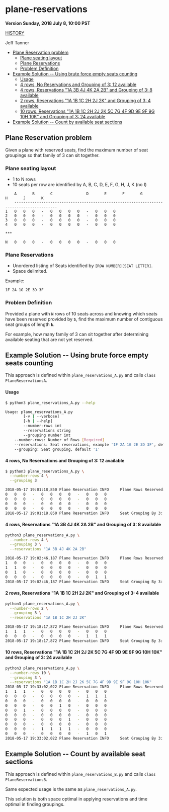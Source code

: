 # plane-reservations
**Version Sunday, 2018 July 8, 10:00 PST**

[HISTORY](./HISTORY.md)

Jeff Tanner

- [Plane Reservation problem](#plane-reservation-problem)
  * [Plane seating layout](#plane-seating-layout)
  * [Plane Reservations](#plane-reservations)
  * [Problem Definition](#problem-definition)
- [Example Solution -- Using brute force empty seats counting](#example-solution----using-brute-force-empty-seats-counting)
    + [Usage](#usage)
    + [4 rows, No Reservations and Grouping of 3: 12 available](#4-rows--no-reservations-and-grouping-of-3--12-available)
    + [4 rows, Reservations "1A 3B 4J 4K 2A 2B" and Grouping of 3: 8 available](#4-rows--reservations--1a-3b-4j-4k-2a-2b--and-grouping-of-3--8-available)
    + [2 rows, Reservations "1A 1B 1C 2H 2J 2K" and Grouping of 3: 4 available](#2-rows--reservations--1a-1b-1c-2h-2j-2k--and-grouping-of-3--4-available)
    + [10 rows, Reservations "1A 1B 1C 2H 2J 2K 5C 7G 4F 9D 9E 9F 9G 10H 10K" and Grouping of 3: 24 available](#10-rows--reservations--1a-1b-1c-2h-2j-2k-5c-7g-4f-9d-9e-9f-9g-10h-10k--and-grouping-of-3--24-available)
- [Example Solution -- Count by available seat sections](#example-solution----count-by-available-seat-sections)


## Plane Reservation problem

Given a plane with reserved seats, find the maximum number of seat groupings so that family of 3 can sit together.

### Plane seating layout

+ 1 to N rows
+ 10 seats per row are identified by A, B, C, D, E, F, G, H, J, K (no I)

```
	A       B       C               D       E       F       G               H       J       K
	-----------------------------------------------------------------------------------------
1	0	0	0	-	0	0	0	0	-	0	0	0
2	0	0	0	-	0	0	0	0	-	0	0	0
3	0	0	0	-	0	0	0	0	-	0	0	0
4	0	0	0	-	0	0	0	0	-	0	0	0

***

N	0	0	0	-	0	0	0	0	-	0	0	0
```

### Plane Reservations

+ Unordered listing of Seats identified by ```[ROW NUMBER][SEAT LETTER]```.
+ Space delimited.

Example:
```
1F 2A 1G 2E 3D 3F
```

### Problem Definition

Provided a plane with **`N`** rows of 10 seats across and knowing which seats have been reserved provided by **`S`**,
find the maximum number of contiguous seat groups of length **`k`**.

For example, how many family of 3 can sit together after determining available seating that are not yet reserved.

## Example Solution -- Using brute force empty seats counting

This approach is defined within ```plane_reservations_A.py``` and calls ```class PlaneReservationsA```.

#### Usage

```bash
$ python3 plane_reservations_A.py --help

Usage: plane_reservations_A.py
        [-v | --verbose]
        [-h | --help]
        --number-rows int
        --reservations string
        --grouping number int
    --number-rows: Number of Rows [Required]
    --reservations: Seat reservations, example '1F 2A 1G 2E 3D 3F', default ''
    --grouping: Seat grouping, default '1'
```

#### 4 rows, No Reservations and Grouping of 3: 12 available
```bash
$ python3 plane_reservations_A.py \
  --number-rows 4 \
  --grouping 3

2018-05-17 19:01:18,850 Plane Reservation INFO     Plane Rows Reserved:
0	0	0	-	0	0	0	0	-	0	0	0
0	0	0	-	0	0	0	0	-	0	0	0
0	0	0	-	0	0	0	0	-	0	0	0
0	0	0	-	0	0	0	0	-	0	0	0
2018-05-17 19:01:18,850 Plane Reservation INFO     Seat Grouping By 3: Max Number = 12
```

#### 4 rows, Reservations "1A 3B 4J 4K 2A 2B" and Grouping of 3: 8 available
```bash
python3 plane_reservations_A.py \
  --number-rows 4 \
  --grouping 3 \
  --reservations "1A 3B 4J 4K 2A 2B"

2018-05-17 19:02:46,187 Plane Reservation INFO     Plane Rows Reserved:
1	0	0	-	0	0	0	0	-	0	0	0
1	1	0	-	0	0	0	0	-	0	0	0
0	1	0	-	0	0	0	0	-	0	0	0
0	0	0	-	0	0	0	0	-	0	1	1
2018-05-17 19:02:46,187 Plane Reservation INFO     Seat Grouping By 3: Max Number = 8
```

#### 2 rows, Reservations "1A 1B 1C 2H 2J 2K" and Grouping of 3: 4 available
```bash
python3 plane_reservations_A.py \
  --number-rows 2 \
  --grouping 3 \
  --reservations "1A 1B 1C 2H 2J 2K"

2018-05-17 19:18:17,872 Plane Reservation INFO     Plane Rows Reserved:
1	1	1	-	0	0	0	0	-	0	0	0
0	0	0	-	0	0	0	0	-	1	1	1
2018-05-17 19:18:17,872 Plane Reservation INFO     Seat Grouping By 3: Max Number = 4
```

#### 10 rows, Reservations "1A 1B 1C 2H 2J 2K 5C 7G 4F 9D 9E 9F 9G 10H 10K" and Grouping of 3: 24 available
```bash
python3 plane_reservations_A.py \
  --number-rows 10 \
  --grouping 3 \
  --reservations "1A 1B 1C 2H 2J 2K 5C 7G 4F 9D 9E 9F 9G 10H 10K"
2018-05-17 19:33:02,022 Plane Reservation INFO     Plane Rows Reserved:
1	1	1	-	0	0	0	0	-	0	0	0
0	0	0	-	0	0	0	0	-	1	1	1
0	0	0	-	0	0	0	0	-	0	0	0
0	0	0	-	0	0	1	0	-	0	0	0
0	0	1	-	0	0	0	0	-	0	0	0
0	0	0	-	0	0	0	0	-	0	0	0
0	0	0	-	0	0	0	1	-	0	0	0
0	0	0	-	0	0	0	0	-	0	0	0
0	0	0	-	1	1	1	1	-	0	0	0
0	0	0	-	0	0	0	0	-	1	0	1
2018-05-17 19:33:02,022 Plane Reservation INFO     Seat Grouping By 3: Max Number = 24
```

## Example Solution -- Count by available seat sections

This approach is defined within ```plane_reservations_B.py``` and calls ```class PlaneReservationsB```.

Same expected usage is the same as ```plane_reservations_A.py```.

This solution is both space optimal in applying reservations and time optimal in finding groupings.
